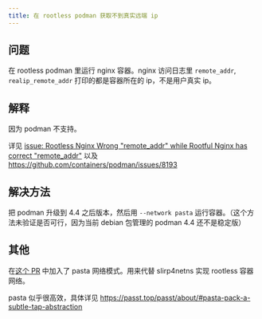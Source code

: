 ```yaml
---
title: 在 rootless podman 获取不到真实远端 ip
---
```



## 问题

在 rootless podman 里运行 nginx 容器。nginx 访问日志里 `remote_addr`, `realip_remote_addr` 打印的都是容器所在的 ip，不是用户真实 ip。

## 解释

因为 podman 不支持。

详见 [issue: Rootless Nginx Wrong "remote_addr" while Rootful Nginx has correct "remote_addr"](https://github.com/containers/podman/issues/17765) 以及 https://github.com/containers/podman/issues/8193

## 解决方法

把 podman 升级到 4.4 之后版本，然后用 `--network pasta` 运行容器。（这个方法未验证是否可行，因为当前 debian 包管理的 podman 4.4 还不是稳定版）

## 其他

在[这个 PR](https://github.com/containers/podman/pull/16141) 中加入了 pasta 网络模式。用来代替 slirp4netns 实现 rootless 容器网络。

pasta 似乎很高效，具体详见 https://passt.top/passt/about/#pasta-pack-a-subtle-tap-abstraction
